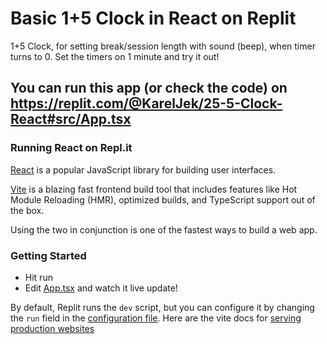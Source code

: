 # Basic 1+5 Clock in React on Replit 

1+5 Clock, for setting break/session length with sound (beep), when timer turns to 0. Set the timers on 1 minute and try it out!

## You can run this app (or check the code) on https://replit.com/@KarelJek/25-5-Clock-React#src/App.tsx

### Running React on Repl.it

[React](https://reactjs.org/) is a popular JavaScript library for building user interfaces.

[Vite](https://vitejs.dev/) is a blazing fast frontend build tool that includes features like Hot Module Reloading (HMR), optimized builds, and TypeScript support out of the box.

Using the two in conjunction is one of the fastest ways to build a web app.

### Getting Started
- Hit run
- Edit [App.tsx](#src/App.tsx) and watch it live update!

By default, Replit runs the `dev` script, but you can configure it by changing the `run` field in the [configuration file](#.replit). Here are the vite docs for [serving production websites](https://vitejs.dev/guide/build.html)